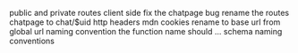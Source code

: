 public and private routes client side
fix the chatpage bug
rename the routes chatpage to chat/$uid
http headers
mdn cookies
rename to base url from global url
naming convention the function name should ...
schema naming conventions
